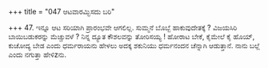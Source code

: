 +++
title = "047 ಆಟವಾರಮ್ಭಿಸದು ಬರಿ"

+++
47. ಇನ್ನೂ ಆಟ ಸರಿಯಾಗಿ ಪ್ರಾರಂಭವೇ ಆಗಲಿಲ್ಲ. ಸುಮ್ಮನೆ ಬೊಬ್ಬೆ ಹಾಕುವುದೇತಕ್ಕೆ ? ವಿಜಯಸಿರಿ ಬಾಯಿಬಡುಕರನ್ನು ಮೆಚ್ಚುವಳೆ ? ನಿನ್ನ ದ್ಯೂತ ಕೌಶಲವನ್ನು ತೋರಿಸಯ್ಯ ! ಹೋರಾಟ ಬೇಕೆ, ಕೈಮೇಲೆ  ಕೈ ಹೊಯ್, ಕುಚೋದ್ಯ  ಬೇಡ ಎಂದು ಧರ್ಮರಾಯನು ಹೇಳಲು ಅದಕ್ಕ ಶಕುನಿಯು  ಧರ್ಮನಂದನ ಚೆನ್ನಾಗಿ ಆಡುತ್ತಾನೆ. ನಾನು ಬಲ್ಲೆ ಎಂದು ನಗುತ್ತಾ ಹೇಳಿzನು.